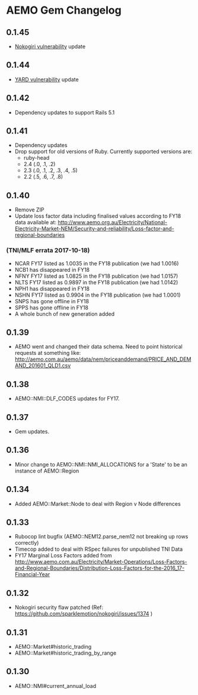 # AEMO Gem Changelog

## 0.1.45

* [Nokogiri vulnerability](https://rubysec.com/advisories/nokogiri-CVE-2017-15412) update

## 0.1.44

* [YARD vulnerability](https://rubysec.com/advisories/yard-CVE-2017-17042) update

## 0.1.42

* Dependency updates to support Rails 5.1

## 0.1.41

* Dependency updates
* Drop support for old versions of Ruby. Currently supported versions are:
  * ruby-head
  * 2.4 (.0, .1, .2)
  * 2.3 (.0, .1, .2, .3, .4, .5)
  * 2.2 (.5, .6, .7, .8)

## 0.1.40

* Remove ZIP
* Update loss factor data including finalised values according to FY18 data
  available at:
  http://www.aemo.org.au/Electricity/National-Electricity-Market-NEM/Security-and-reliability/Loss-factor-and-regional-boundaries

### (TNI/MLF errata 2017-10-18)

* NCAR FY17 listed as 1.0035 in the FY18 publication (we had 1.0016)
* NCB1 has disappeared in FY18
* NFNY FY17 listed as 1.0825 in the FY18 publication (we had 1.0157)
* NLTS FY17 listed as 0.9897 in the FY18 publication (we had 1.0142)
* NPH1 has disappeared in FY18
* NSHN FY17 listed as 0.9904 in the FY18 publication (we had 1.0001)
* SNPS has gone offline in FY18
* SPPS has gone offline in FY18
* A whole bunch of new generation added

## 0.1.39

* AEMO went and changed their data schema. Need to point historical requests
at something like:
http://aemo.com.au/aemo/data/nem/priceanddemand/PRICE_AND_DEMAND_201601_QLD1.csv

## 0.1.38

* AEMO::NMI::DLF_CODES updates for FY17.

## 0.1.37

* Gem updates.

## 0.1.36

* Minor change to AEMO::NMI::NMI_ALLOCATIONS for a 'State' to be an instance of AEMO::Region

## 0.1.34

* Added AEMO::Market::Node to deal with Region v Node differences

## 0.1.33

* Rubocop lint bugfix (AEMO::NEM12.parse_nem12 not breaking up rows correctly)
* Timecop added to deal with RSpec failures for unpublished TNI Data
* FY17 Marginal Loss Factors added from http://www.aemo.com.au/Electricity/Market-Operations/Loss-Factors-and-Regional-Boundaries/Distribution-Loss-Factors-for-the-2016_17-Financial-Year

## 0.1.32

* Nokogiri security flaw patched (Ref: https://github.com/sparklemotion/nokogiri/issues/1374 )

## 0.1.31

* AEMO::Market#historic_trading
* AEMO::Market#historic_trading_by_range

## 0.1.30

* AEMO::NMI#current_annual_load
